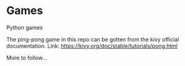 # Games
Python games

The ping-pong game in this repo can be gotten from the kivy official documentation. 
Link: https://kivy.org/doc/stable/tutorials/pong.html

More to follow...
